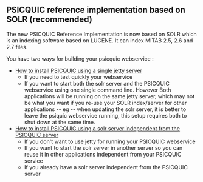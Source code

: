 ## PSICQUIC reference implementation based on SOLR (recommended) ##

The new PSICQUIC Reference Implementation is now based on SOLR which is an indexing software based on LUCENE. It can index MITAB 2.5, 2.6 and 2.7 files.

You have two ways for building your psicquic webservice :

  * [How to install PSICQUIC using a single jetty server](HowToInstallPsicquicAndSolrJetty.md)
    * If you need to test quickly your webservice
    * If you want to start both the solr server and the PSICQUIC webservice using one single command line. However Both applications will be running on the same jetty server, which may not be what you want if you re-use your SOLR index/server for other applications -- eg -- when updating the solr server, it is better to leave the psiquic webservice running, this setup requires both to shut down at the same time.
  * [How to install PSICQUIC using a solr server independent from the PSICQUIC server](HowToInstallPsicquicSolrDifferentServers.md)
    * If you don't want to use jetty for running your PSICQUIC webservice
    * If you want to start the solr server in another server so you can reuse it in other applications independent from your PSICQUIC service
    * If you already have a solr server independent from the PSICQUIC server


